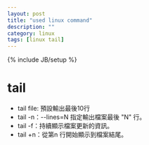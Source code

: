 ```yaml
---
layout: post
title: "used linux command"
description: ""
category: linux
tags: [linux tail]
---
```

{% include JB/setup %}  

# tail
- tail file: 預設輸出最後10行
- tail -n：--lines=N 指定輸出檔案最後 "N" 行。
- tail -f：持續顯示檔案更新的資訊。
- tail +n：從第n 行開始顯示到檔案結尾。
